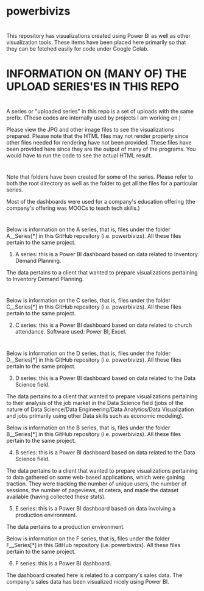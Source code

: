 # powerbivizs
#

This repository has visualizations created using Power BI as well as other visualization tools. These items have been placed here 
primarily so that they can be fetched easily for code under Google Colab.

#
#

#
# INFORMATION ON (MANY OF) THE UPLOAD SERIES'ES IN THIS REPO
#
A series or "uploaded series" in this repo  is a set of uploads with the same prefix. (These codes are internally used by projects I am working on.)

Please view the JPG and other image files to see the visualizations prepared.
Please note that the HTML files may not render properly since other files needed for rendering have not been provided. These files have been provided 
here since they are the output of many of the programs. You would have to run the code to see the actual HTML result.
#
#
Note that folders have been created for some of the series. Please refer to both the root directory as well as the folder to get all the 
files for a particular series. 

Most of the dashboards were used for a company's education offering (the company's offering was MOOCs to teach tech skills.)

#
#

Below is information on the A series, that is, files under the folder A__Series[*] in this GitHub repository (i.e. powerbivizs).
All these files pertain to the same project.

1. A series: this is a Power BI dashboard based on data related to Inventory Demand Planning.

The data pertains to a client that wanted to prepare visualizations pertaining to Inventory Demand Planning.

#
#

Below is information on the C series, that is, files under the folder C__Series[*] in this GitHub repository (i.e. powerbivizs).
All these files pertain to the same project.

2. C series: this is a Power BI dashboard based on data related to church attendance. Software used: Power BI, Excel.

#
#

Below is information on the D series, that is, files under the folder D__Series[*] in this GitHub repository (i.e. powerbivizs).
All these files pertain to the same project.

3. D series: this is a Power BI dashboard based on data related to the Data Science field.

The data pertains to a client that wanted to prepare visualizations pertaining to their analysis of the job market in the Data Science field 
(jobs of the nature of Data Science/Data Engineering/Data Analytics/Data Visualization and jobs primarily using other Data skills such as 
economic modeling). 

Below is information on the B series, that is, files under the folder B__Series[*] in this GitHub repository (i.e. powerbivizs).
All these files pertain to the same project.

4. B series: this is a Power BI dashboard based on data related to the Data Science field.

The data pertains to a client that wanted to prepare visualizations pertaining to data gathered on some web-based applications, which were gaining traction. They were tracking the number of unique users, the number of sessions, the number of pageviews, et cetera, and made the dataset available (having collected these stats).

5. E series: this is a Power BI dashboard based on data involving a production environment.

The data pertains to a production environment.

Below is information on the F series, that is, files under the folder F__Series[*] in this GitHub repository (i.e. powerbivizs).
All these files pertain to the same project.

6. F series: this is a Power BI dashboard. 

The dashboard created here is related to a company's sales data. The company's sales data has been visualized nicely using Power BI.
